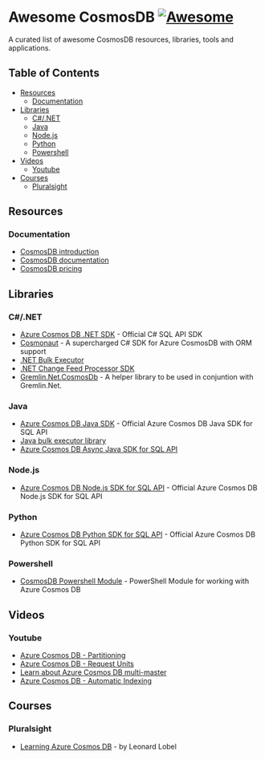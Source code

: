 # Awesome CosmosDB [![Awesome](https://awesome.re/badge.svg)](https://awesome.re)
A curated list of awesome CosmosDB resources, libraries, tools and applications.


## Table of Contents
- [Resources](#resources)
  - [Documentation](#documentation)
- [Libraries](#libraries)
  - [C#/.NET](#cnet)
  - [Java](#java)
  - [Node.js](#nodejs)
  - [Python](#python)
  - [Powershell](#powershell)
- [Videos](#videos)
  - [Youtube](#youtube)
- [Courses](#courses)
  - [Pluralsight](#pluralsight)

## Resources
### Documentation
  - [CosmosDB introduction](https://docs.microsoft.com/en-us/azure/cosmos-db/introduction)
  - [CosmosDB documentation](https://docs.microsoft.com/en-us/azure/cosmos-db/)
  - [CosmosDB pricing](https://azure.microsoft.com/en-gb/pricing/details/cosmos-db/)
  
## Libraries
### C#/.NET ###
  - [Azure Cosmos DB .NET SDK](https://docs.microsoft.com/en-us/azure/cosmos-db/sql-api-sdk-dotnet) - Official C# SQL API SDK
  - [Cosmonaut](https://github.com/Elfocrash/Cosmonaut) - A supercharged C# SDK for Azure CosmosDB with ORM support
  - [.NET Bulk Executor](https://docs.microsoft.com/en-us/azure/cosmos-db/sql-api-sdk-bulk-executor-dot-net)
  - [.NET Change Feed Processor SDK](https://docs.microsoft.com/en-us/azure/cosmos-db/sql-api-sdk-dotnet-changefeed)
  - [Gremlin.Net.CosmosDb](https://github.com/evo-terren/Gremlin.Net.CosmosDb) - A helper library to be used in conjuntion with Gremlin.Net.

### Java
  - [Azure Cosmos DB Java SDK](https://docs.microsoft.com/en-us/azure/cosmos-db/sql-api-sdk-java) - Official Azure Cosmos DB Java SDK for SQL API
  - [Java bulk executor library](https://docs.microsoft.com/en-us/azure/cosmos-db/sql-api-sdk-bulk-executor-java)
  - [Azure Cosmos DB Async Java SDK for SQL API](https://docs.microsoft.com/en-us/azure/cosmos-db/sql-api-sdk-async-java)
  
### Node.js
  - [Azure Cosmos DB Node.js SDK for SQL API](https://docs.microsoft.com/en-us/azure/cosmos-db/sql-api-sdk-node) - Official Azure Cosmos DB Node.js SDK for SQL API
  
### Python
  - [Azure Cosmos DB Python SDK for SQL API](https://docs.microsoft.com/en-us/azure/cosmos-db/sql-api-sdk-python) - Official Azure Cosmos DB Python SDK for SQL API
  
### Powershell
  - [CosmosDB Powershell Module](https://github.com/PlagueHO/CosmosDB) - PowerShell Module for working with Azure Cosmos DB

## Videos
### Youtube
  - [Azure Cosmos DB - Partitioning](https://www.youtube.com/watch?v=SS6WrQ-HJ30)
  - [Azure Cosmos DB - Request Units](https://www.youtube.com/watch?v=stk5WSp5uX0)
  - [Learn about Azure Cosmos DB multi-master](https://www.youtube.com/watch?v=3qus3EqNC58)
  - [Azure Cosmos DB - Automatic Indexing](https://www.youtube.com/watch?v=uFu2D-GscG0)
  
## Courses
### Pluralsight
  - [Learning Azure Cosmos DB](https://www.pluralsight.com/courses/azure-cosmos-db) - by Leonard Lobel
